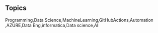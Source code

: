## Topics
Programming,Data Science,MachineLearning,GitHubActions,Automation
,AZURE,Data Eng,informatica,Data science,AI
